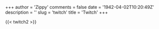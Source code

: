 +++
author = 'Zippy'
comments = false
date = '1942-04-02T10:20:49Z'
description = ''
slug = 'twitch'
title = 'Twitch'
+++

<style>
  #twitch-embed {
    width: 100%;
    max-width: 854px;
    height: 0;
    padding-bottom: 56.25%; /* 16:9 aspect ratio */
  }

  @media (max-width: 768px) {
    #twitch-embed {
      max-width: 100%;
    }
  }
</style>


{{< twitch2 >}}